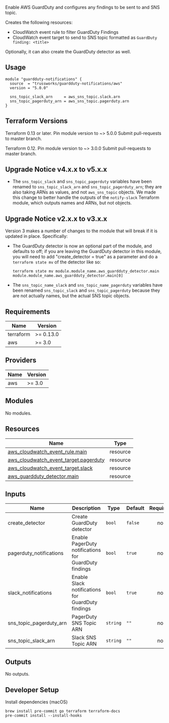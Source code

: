 Enable AWS GuardDuty and configures any findings to be sent to and SNS topic.

Creates the following resources:

- CloudWatch event rule to filter GuardDuty Findings
- CloudWatch event target to send to SNS topic formatted as `GuardDuty finding: <title>`

Optionally, it can also create the GuardDuty detector as well.

## Usage

```hcl
module "guardduty-notifications" {
  source  = "trussworks/guardduty-notifications/aws"
  version = "5.0.0"

  sns_topic_slack_arn     = aws_sns_topic.slack.arn
  sns_topic_pagerduty_arn = aws_sns_topic.pagerduty.arn
}
```

## Terraform Versions

Terraform 0.13 or later. Pin module version to ~> 5.0.0 Submit pull-requests to master branch.

Terraform 0.12. Pin module version to ~> 3.0.0 Submit pull-requests to master branch.

## Upgrade Notice v4.x.x to v5.x.x

- The `sns_topic_slack` and `sns_topic_pagerduty` variables have been
  renamed to `sns_topic_slack_arn` and `sns_topic_pagerduty_arn`; they
  are also taking ARNs as values, and not `aws_sns_topic` objects. We
  made this change to better handle the outputs of the `notify-slack`
  Terraform module, which outputs names and ARNs, but not objects.

## Upgrade Notice v2.x.x to v3.x.x

Version 3 makes a number of changes to the module that will break if it
is updated in place. Specifically:

- The GuardDuty detector is now an optional part of the module, and
  defaults to off; if you are leaving the GuardDuty detector in this
  module, you will need to add "create_detector = true" as a parameter
  and do a `terraform state mv` of the detector like so:

  ```console
  terraform state mv module.module_name.aws_guardduty_detector.main module.module_name.aws_guardduty_detector.main[0]
  ```

- The `sns_topic_name_slack` and `sns_topic_name_pagerduty` variables
  have been renamed `sns_topic_slack` and `sns_topic_pagerduty` because
  they are not actually names, but the actual SNS topic objects.

<!-- BEGIN_TF_DOCS -->

## Requirements

| Name      | Version   |
| --------- | --------- |
| terraform | >= 0.13.0 |
| aws       | >= 3.0    |

## Providers

| Name | Version |
| ---- | ------- |
| aws  | >= 3.0  |

## Modules

No modules.

## Resources

| Name                                                                                                                                         | Type     |
| -------------------------------------------------------------------------------------------------------------------------------------------- | -------- |
| [aws_cloudwatch_event_rule.main](https://registry.terraform.io/providers/hashicorp/aws/latest/docs/resources/cloudwatch_event_rule)          | resource |
| [aws_cloudwatch_event_target.pagerduty](https://registry.terraform.io/providers/hashicorp/aws/latest/docs/resources/cloudwatch_event_target) | resource |
| [aws_cloudwatch_event_target.slack](https://registry.terraform.io/providers/hashicorp/aws/latest/docs/resources/cloudwatch_event_target)     | resource |
| [aws_guardduty_detector.main](https://registry.terraform.io/providers/hashicorp/aws/latest/docs/resources/guardduty_detector)                | resource |

## Inputs

| Name                    | Description                                           | Type     | Default | Required |
| ----------------------- | ----------------------------------------------------- | -------- | ------- | :------: |
| create_detector         | Create GuardDuty detector                             | `bool`   | `false` |    no    |
| pagerduty_notifications | Enable PagerDuty notifications for GuardDuty findings | `bool`   | `true`  |    no    |
| slack_notifications     | Enable Slack notifications for GuardDuty findings     | `bool`   | `true`  |    no    |
| sns_topic_pagerduty_arn | PagerDuty SNS Topic ARN                               | `string` | `""`    |    no    |
| sns_topic_slack_arn     | Slack SNS Topic ARN                                   | `string` | `""`    |    no    |

## Outputs

No outputs.

<!-- BEGIN_TF_DOCS -->

## Developer Setup

Install dependencies (macOS)

```shell
brew install pre-commit go terraform terraform-docs
pre-commit install --install-hooks
```
